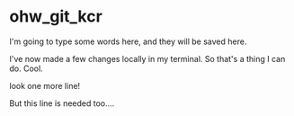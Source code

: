 # ohw_git_kcr
I'm going to type some words here, and they will be saved here. 


I've now made a few changes locally in my terminal. So that's a thing I can do. Cool.

look one more line!

But this line is needed too....

